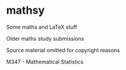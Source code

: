 # mathsy
Some maths and LaTeX stuff

Older maths study submissions

Source material omitted for copyright reasons

M347 - Mathematical Statistics
